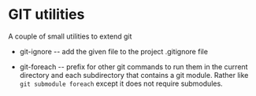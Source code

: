 GIT utilities
=============

A couple of small utilities to extend git


* git-ignore --  add the given file to the project .gitignore file

* git-foreach -- prefix for other git commands to run them in the
  current directory and each subdirectory that contains a git module.
  Rather like `git submodule foreach` except it does not require
  submodules.